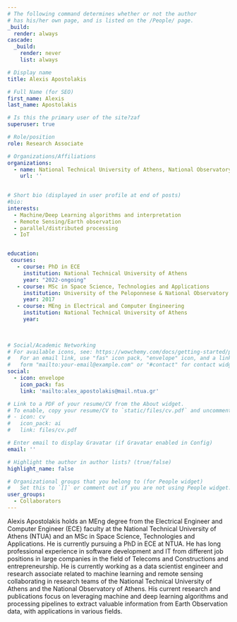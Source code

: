 ```yaml
---
# The following command determines whether or not the author
# has his/her own page, and is listed on the /People/ page.
_build:
  render: always
cascade:
  _build:
    render: never
    list: always

# Display name
title: Alexis Apostolakis

# Full Name (for SEO)
first_name: Alexis
last_name: Apostolakis

# Is this the primary user of the site?zaf
superuser: true

# Role/position
role: Research Associate

# Organizations/Affiliations
organizations:
  - name: National Technical University of Athens, National Observatory of Athens
    url: ''
  

# Short bio (displayed in user profile at end of posts)
#bio: 
interests:
  - Machine/Deep Learning algorithms and interpretation 
  - Remote Sensing/Earth observation
  - parallel/distributed processing 
  - ΙοΤ


education:
 courses:
   - course: PhD in ECE
     institution: National Technical University of Athens
     year: "2022-ongoing"
   - course: MSc in Space Science, Technologies and Applications
     institution: University of the Peloponnese & National Observatory of Athens
     year: 2017
   - course: MEng in Electrical and Computer Engineering
     institution: National Technical University of Athens
     year:     
 
    

# Social/Academic Networking
# For available icons, see: https://wowchemy.com/docs/getting-started/page-builder/#icons
#   For an email link, use "fas" icon pack, "envelope" icon, and a link in the
#   form "mailto:your-email@example.com" or "#contact" for contact widget.
social:
  - icon: envelope
    icon_pack: fas
    link: 'mailto:alex_apostolakis@mail.ntua.gr'

# Link to a PDF of your resume/CV from the About widget.
# To enable, copy your resume/CV to `static/files/cv.pdf` and uncomment the lines below.
# - icon: cv
#   icon_pack: ai
#   link: files/cv.pdf

# Enter email to display Gravatar (if Gravatar enabled in Config)
email: ''

# Highlight the author in author lists? (true/false)
highlight_name: false

# Organizational groups that you belong to (for People widget)
#   Set this to `[]` or comment out if you are not using People widget.
user_groups:
  - Collaborators
---
```


Alexis Apostolakis holds an MEng degree from the Electrical Engineer and Computer Engineer (ECE) faculty at the National Technical University of Athens (NTUA) and an MSc in Space Science, Technologies and Applications. He is currently pursuing a PhD in ECE at NTUA. He has long professional experience in software development and IT from different job positions in large companies in the field of Telecoms and Constructions and entrepreneurship. He is currently working as a data scientist engineer and research associate related to machine learning and remote sensing collaborating in research teams of the National Technical University of Athens and the National Observatory of Athens. His current research and publications focus on leveraging machine and deep learning algorithms and processing pipelines to extract valuable information from Earth Observation data, with applications in various fields.
